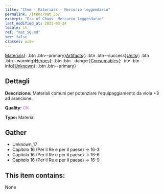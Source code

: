 ```yaml
---
title: "Item - Materials - Mercurio leggendario"
permalink: /Items/mat_56/
excerpt: "Era of Chaos  Mercurio leggendario"
last_modified_at: 2021-03-24
locale: it
ref: "mat_56.md"
toc: false
classes: wide
---
```

 [Materials](/it/Items/){: .btn .btn--primary}[Artifacts](/it/Items/Artifacts/){: .btn .btn--success}[Units](/it/Items/Units/){: .btn .btn--warning}[Heroes](/it/Items/Heroes/){: .btn .btn--danger}[Consumables](/it/Items/Consumables/){: .btn .btn--info}[Unknown](/it/Items/Unknown/){: .btn .btn--primary}

## Dettagli
 **Descrizione:** Materiali comuni per potenziare l'equipaggiamento da viola +3 ad arancione.

 **Quality:** <span style="color: #DA70D6">OK</span>

 **Type:** Material

## Gather

*    Unknown_17 
*    Capitolo 16 (Per il Re e per il paese) -> 16-3 
*    Capitolo 16 (Per il Re e per il paese) -> 16-6 
*    Capitolo 16 (Per il Re e per il paese) -> 16-9 

## This item contains:

  None

